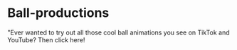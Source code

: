 # Ball-productions
"Ever wanted to try out all those cool ball animations you see on TikTok and YouTube? Then click here!
